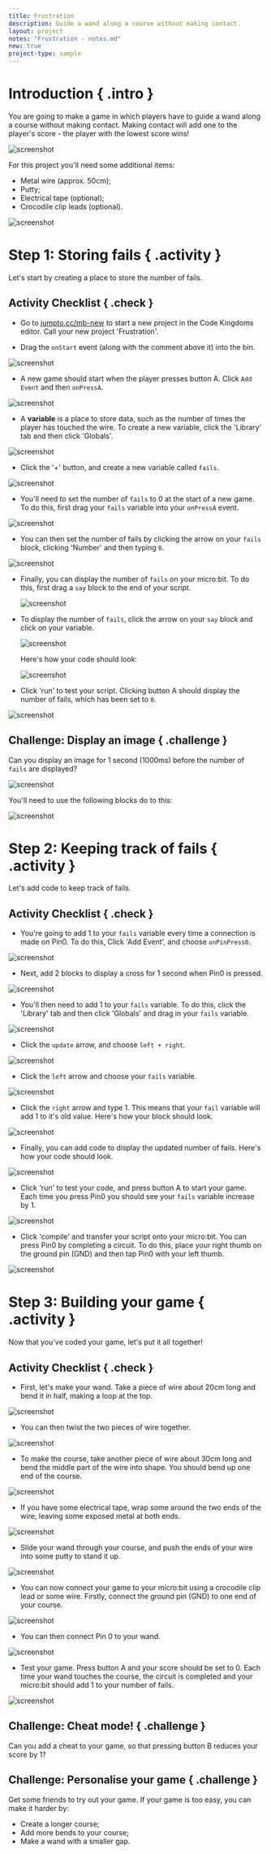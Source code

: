 ```yaml
---
title: Frustration
description: Guide a wand along a course without making contact.
layout: project
notes: "Frustration - notes.md"
new: true
project-type: sample
---
```


# Introduction { .intro }

You are going to make a game in which players have to guide a wand along a course without making contact. Making contact will add one to the player's score - the player with the lowest score wins!

![screenshot](images/frustration-final.png)

For this project you'll need some additional items:

+ Metal wire (approx. 50cm);
+ Putty;
+ Electrical tape (optional);
+ Crocodile clip leads (optional).

![screenshot](images/frustration-items.png)

# Step 1: Storing fails { .activity }

Let's start by creating a place to store the number of fails.

## Activity Checklist { .check }

+ Go to <a href="http://jumpto.cc/mb-new" target="_blank">jumpto.cc/mb-new</a> to start a new project in the Code Kingdoms editor. Call your new project 'Frustration'.

+ Drag the `onStart` event (along with the comment above it) into the bin.

![screenshot](images/frustration-bin.png)

+ A new game should start when the player presses button A. Click `Add Event` and then `onPressA`.

![screenshot](images/frustration-onPressA.png)

+ A __variable__ is a place to store data, such as the number of times the player has touched the wire. To create a new variable, click the 'Library' tab and then click 'Globals'.

![screenshot](images/frustration-globals.png)

+ Click the '+' button, and create a new variable called `fails`.

![screenshot](images/frustration-fails.png)

+ You'll need to set the number of `fails` to 0 at the start of a new game. To do this, first drag your `fails` variable into your `onPressA` event.

![screenshot](images/frustration-fails-drag.png)

+ You can then set the number of fails by clicking the arrow on your `fails` block, clicking 'Number' and then typing `0`.

![screenshot](images/frustration-fails-set.png)

+ Finally, you can display the number of `fails` on your micro:bit. To do this, first drag a `say` block to the end of your script.

	![screenshot](images/frustration-say.png)

+ To display the number of `fails`, click the arrow on your `say` block and click on your variable.

	![screenshot](images/frustration-say-fails.png)

	Here's how your code should look:

	![screenshot](images/frustration-fails-code.png)

+ Click 'run' to test your script. Clicking button A should display the number of fails, which has been set to `0`.

![screenshot](images/frustration-fails-test.png)

## Challenge: Display an image { .challenge }
Can you display an image for 1 second (1000ms) before the number of `fails` are displayed?

![screenshot](images/frustration-start-img.png)

You'll need to use the following blocks do to this:

![screenshot](images/frustration-blocks.png)

# Step 2: Keeping track of fails { .activity }

Let's add code to keep track of fails.

## Activity Checklist { .check }

+ You're going to add 1 to your `fails` variable every time a connection is made on Pin0. To do this, Click 'Add Event', and choose `onPinPress0`.

![screenshot](images/frustration-pressPin0.png)

+ Next, add 2 blocks to display a cross for 1 second when Pin0 is pressed.

![screenshot](images/frustration-pin0-x.png)

+ You'll then need to add 1 to your `fails` variable. To do this, click the 'Library' tab and then click 'Globals' and drag in your `fails` variable.

![screenshot](images/frustration-pin0-fails.png)

+ Click the `update` arrow, and choose `left + right`.

![screenshot](images/frustration-pin0-plus.png)

+ Click the `left` arrow and choose your `fails` variable.

![screenshot](images/frustration-pin0-left.png)

+ Click the `right` arrow and type 1. This means that your `fail` variable will add 1 to it's old value. Here's how your block should look.

![screenshot](images/frustration-pin0-right.png)

+ Finally, you can add code to display the updated number of fails. Here's how your code should look.

![screenshot](images/frustration-pin0-code.png)

+ Click 'run' to test your code, and press button A to start your game. Each time you press Pin0 you should see your `fails` variable increase by 1.

![screenshot](images/frustration-pin0-test.png)

+ Click 'compile' and transfer your script onto your micro:bit. You can press Pin0 by completing a circuit. To do this, place your right thumb on the ground pin (GND) and then tap Pin0 with your left thumb.

![screenshot](images/frustration-pin0-compile.png)

# Step 3: Building your game { .activity }

Now that you've coded your game, let's put it all together!

## Activity Checklist { .check }

+ First, let's make your wand. Take a piece of wire about 20cm long and bend it in half, making a loop at the top.

![screenshot](images/frustration-wand-bend.png)

+ You can then twist the two pieces of wire together.

![screenshot](images/frustration-wand-twist.png)

+ To make the course, take another piece of wire about 30cm long and bend the middle part of the wire into shape. You should bend up one end of the course.

![screenshot](images/frustration-course-bend.png)

+ If you have some electrical tape, wrap some around the two ends of the wire, leaving some exposed metal at both ends.

![screenshot](images/frustration-course-tape.png)

+ Slide your wand through your course, and push the ends of your wire into some putty to stand it up.

![screenshot](images/frustration-course-putty.png)

+ You can now connect your game to your micro:bit using a crocodile clip lead or some wire. Firstly, connect the ground pin (GND) to one end of your course.

![screenshot](images/frustration-gnd-connect.png)

+ You can then connect Pin 0 to your wand.

![screenshot](images/frustration-pin0-connect.png)

+ Test your game. Press button A and your score should be set to 0. Each time your wand touches the course, the circuit is completed and your micro:bit should add 1 to your number of fails.

![screenshot](images/frustration-final.png)

## Challenge: Cheat mode! { .challenge }
Can you add a cheat to your game, so that pressing button B reduces your score by 1?

## Challenge: Personalise your game { .challenge }
Get some friends to try out your game. If your game is too easy, you can make it harder by:

+ Create a longer course;
+ Add more bends to your course;
+ Make a wand with a smaller gap.
